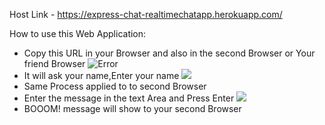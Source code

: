 Host Link - https://express-chat-realtimechatapp.herokuapp.com/

How to use this Web Application:
- Copy this URL in your Browser and also in the second Browser or Your friend Browser
  <img src="https://drive.google.com/file/d/1xwGvsEcG__oI_npm4Ix5cJjIn14TWDiF/view?usp=sharing" alt="Error"/>
- It will ask your name,Enter your name
  <img src="https://drive.google.com/file/d/1vdBXtbQHDZi0j74QpKaVLXzi62oCBl7J/view?usp=sharing"/>
- Same Process applied to to second Browser
- Enter the message in the text Area and Press Enter
  <img src="https://drive.google.com/file/d/1WTeS9VFDpHvjTw5G3ygQh8uvDHOn97By/view?usp=sharing"/>
- BOOOM! message will show to your second Browser

